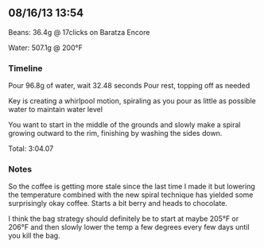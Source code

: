 ## 08/16/13 13:54 ##

Beans: 36.4g @ 17clicks on Baratza Encore

Water: 507.1g @ 200°F

### Timeline ###

Pour 96.8g of water, wait 32.48 seconds
Pour rest, topping off as needed

Key is creating a whirlpool motion, spiraling as you pour as little as possible
water to maintain water level

You want to start in the middle of the grounds and slowly make a spiral growing
outward to the rim, finishing by washing the sides down.

Total: 3:04.07

### Notes ###

So the coffee is getting more stale since the last time I made it but lowering
the temperature combined with the new spiral technique has yielded some
surprisingly okay coffee. Starts a bit berry and heads to chocolate.

I think the bag strategy should definitely be to start at maybe 205°F or 206°F
and then slowly lower the temp a few degrees every few days until you kill the
bag.
